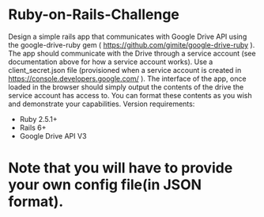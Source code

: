 # Ruby-on-Rails-Challenge
Design a simple rails app that communicates with Google Drive API using the
google-drive-ruby gem ( https://github.com/gimite/google-drive-ruby ).
The app should communicate with the Drive through a service account (see documentation
above for how a service account works). Use a client_secret.json file (provisioned when a
service account is created in https://console.developers.google.com/ ).
The interface of the app, once loaded in the browser should simply output the contents of the
drive the service account has access to. You can format these contents as you wish and
demonstrate your capabilities.
Version requirements:
- Ruby 2.5.1+
- Rails 6+
- Google Drive API V3
# Note that you will have to provide your own config file(in JSON format).
